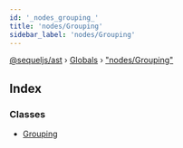 ```yaml
---
id: '_nodes_grouping_'
title: 'nodes/Grouping'
sidebar_label: 'nodes/Grouping'
---
```


[@sequeljs/ast](../index.md) › [Globals](../globals.md) ›
["nodes/Grouping"](_nodes_grouping_.md)

## Index

### Classes

- [Grouping](../classes/_nodes_grouping_.grouping.md)
